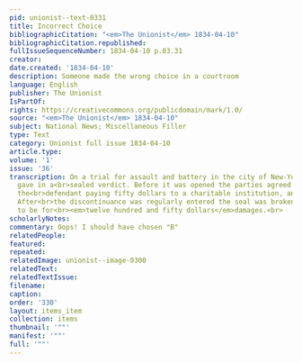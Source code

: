 ```yaml
---
pid: unionist--text-0331
title: Incorrect Choice
bibliographicCitation: "<em>The Unionist</em> 1834-04-10"
bibliographicCitation.republished: 
fullIssueSequenceNumber: 1834-04-10 p.03.31
creator: 
date.created: '1834-04-10'
description: Someone made the wrong choice in a courtroom
language: English
publisher: The Unionist
IsPartOf: 
rights: https://creativecommons.org/publicdomain/mark/1.0/
source: "<em>The Unionist</em> 1834-04-10"
subject: National News; Miscellaneous Filler
type: Text
category: Unionist full issue 1834-04-10
article.type: 
volume: '1'
issue: '36'
transcription: On a trial for assault and battery in the city of New-York, the jury
  gave in a<br>sealed verdict. Before it was opened the parties agreed to discontinue,
  the<br>defendant paying fifty dollars to a charitable institution, and all costs.
  After<br>the discontinuance was regularly entered the seal was broken and the verdict<br>found
  to be for<br><em>twelve hundred and fifty dollars</em>damages.<br>
scholarlyNotes: 
commentary: Oops! I should have chosen "B"
relatedPeople: 
featured: 
repeated: 
relatedImage: unionist--image-0300
relatedText: 
relatedTextIssue: 
filename: 
caption: 
order: '330'
layout: items_item
collection: items
thumbnail: '""'
manifest: '""'
full: '""'
---
```

